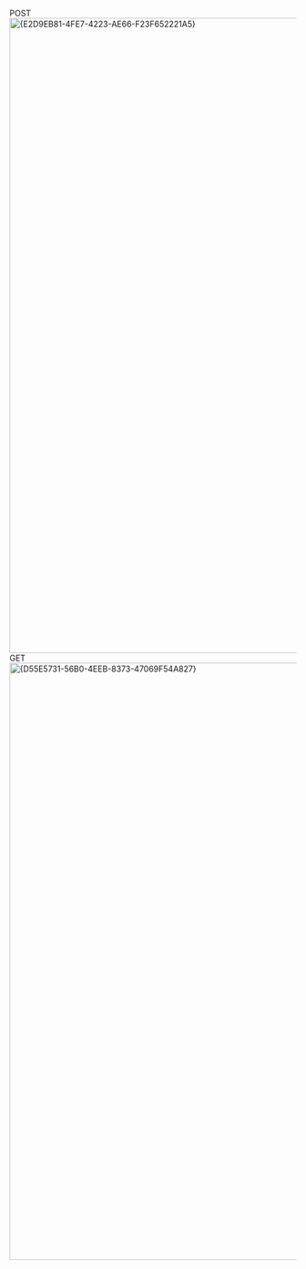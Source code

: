 POST 
<img width="2186" height="1114" alt="{E2D9EB81-4FE7-4223-AE66-F23F652221A5}" src="https://github.com/user-attachments/assets/e81b4d0d-3027-44a6-be0f-ad7cf42ded87" />
GET
<img width="2195" height="1047" alt="{D55E5731-56B0-4EEB-8373-47069F54A827}" src="https://github.com/user-attachments/assets/ca74f33c-1db9-4b4e-a9e7-485dbcca6429" />
